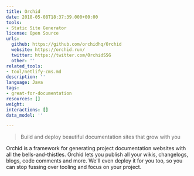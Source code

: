 ```yaml
---
title: Orchid
date: 2018-05-08T18:37:39.000+00:00
tools:
- Static Site Generator
license: Open Source
urls:
  github: https://github.com/orchidhq/Orchid
  website: https://orchid.run/
  twitter: https://twitter.com/OrchidSSG
  other: ''
related_tools:
- tool/netlify-cms.md
description: ''
language: Java
tags:
- great-for-documentation
resources: []
weight: 
interactions: []
data_model: ''

---
```


> Build and deploy beautiful documentation sites that grow with you

Orchid is a framework for generating project documentation websites with all the bells-and-thistles. Orchid lets you publish all your wikis, changelogs, blogs, code comments and more. We'll even deploy it for you too, so you can stop fussing over tooling and focus on your project.

